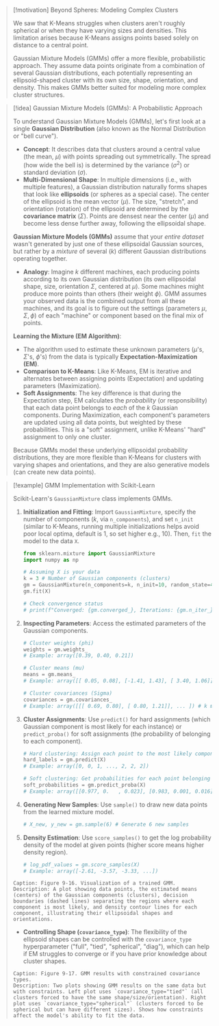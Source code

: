 > [!motivation] Beyond Spheres: Modeling Complex Clusters
>
> We saw that K-Means struggles when clusters aren't roughly spherical or when they have varying sizes and densities. This limitation arises because K-Means assigns points based solely on distance to a central point.
>
> Gaussian Mixture Models (GMMs) offer a more flexible, probabilistic approach. They assume data points originate from a combination of several Gaussian distributions, each potentially representing an ellipsoid-shaped cluster with its own size, shape, orientation, and density. This makes GMMs better suited for modeling more complex cluster structures.

> [!idea] Gaussian Mixture Models (GMMs): A Probabilistic Approach
>
> To understand Gaussian Mixture Models (GMMs), let's first look at a single **Gaussian Distribution** (also known as the Normal Distribution or "bell curve").
> * **Concept**: It describes data that clusters around a central value (the mean, $\mu$) with points spreading out symmetrically. The spread (how wide the bell is) is determined by the variance ($\sigma^2$) or standard deviation ($\sigma$).
> * **Multi-Dimensional Shape**: In multiple dimensions (i.e., with multiple features), a Gaussian distribution naturally forms shapes that look like **ellipsoids** (or spheres as a special case). The center of the ellipsoid is the mean vector ($\mu$). The size, "stretch", and orientation (rotation) of the ellipsoid are determined by the **covariance matrix** ($\Sigma$). Points are densest near the center ($\mu$) and become less dense further away, following the ellipsoidal shape.
>
> **Gaussian Mixture Models (GMMs)** assume that your *entire dataset* wasn't generated by just one of these ellipsoidal Gaussian sources, but rather by a *mixture* of several ($k$) different Gaussian distributions operating together.
> * **Analogy**: Imagine $k$ different machines, each producing points according to its own Gaussian distribution (its own ellipsoidal shape, size, orientation $\Sigma$, centered at $\mu$). Some machines might produce more points than others (their weight $\phi$). GMM assumes your observed data is the combined output from all these machines, and its goal is to figure out the settings (parameters $\mu, \Sigma, \phi$) of each "machine" or component based on the final mix of points.
>
> **Learning the Mixture (EM Algorithm)**:
> * The algorithm used to estimate these unknown parameters ($\mu$'s, $\Sigma$'s, $\phi$'s) from the data is typically **Expectation-Maximization (EM)**.
> * **Comparison to K-Means**: Like K-Means, EM is iterative and alternates between assigning points (Expectation) and updating parameters (Maximization).
> * **Soft Assignments**: The key difference is that during the Expectation step, EM calculates the *probability* (or responsibility) that each data point belongs to *each* of the $k$ Gaussian components. During Maximization, each component's parameters are updated using all data points, but weighted by these probabilities. This is a "soft" assignment, unlike K-Means' "hard" assignment to only one cluster.
>
> Because GMMs model these underlying ellipsoidal probability distributions, they are more flexible than K-Means for clusters with varying shapes and orientations, and they are also generative models (can create new data points).

> [!example] GMM Implementation with Scikit-Learn
>
> Scikit-Learn's `GaussianMixture` class implements GMMs.
>
> 1.  **Initialization and Fitting**: Import `GaussianMixture`, specify the number of components ($k$, via `n_components`), and set `n_init` (similar to K-Means, running multiple initializations helps avoid poor local optima, default is 1, so set higher e.g., 10). Then, `fit` the model to the data `X`.
>     ```python
>     from sklearn.mixture import GaussianMixture
>     import numpy as np
>
>     # Assuming X is your data
>     k = 3 # Number of Gaussian components (clusters)
>     gm = GaussianMixture(n_components=k, n_init=10, random_state=42)
>     gm.fit(X)
>
>     # Check convergence status
>     # print(f"Converged: {gm.converged_}, Iterations: {gm.n_iter_}")
>     ```
>
> 2.  **Inspecting Parameters**: Access the estimated parameters of the Gaussian components.
>     ```python
>     # Cluster weights (phi)
>     weights = gm.weights_
>     # Example: array([0.39, 0.40, 0.21])
>
>     # Cluster means (mu)
>     means = gm.means_
>     # Example: array([[ 0.05, 0.08], [-1.41, 1.43], [ 3.40, 1.06]])
>
>     # Cluster covariances (Sigma)
>     covariances = gm.covariances_
>     # Example: array([[[ 0.69, 0.80], [ 0.80, 1.21]], ... ]) # k matrices
>     ```
>
> 3.  **Cluster Assignments**: Use `predict()` for hard assignments (which Gaussian component is most likely for each instance) or `predict_proba()` for soft assignments (the probability of belonging to each component).
>     ```python
>     # Hard clustering: Assign each point to the most likely component
>     hard_labels = gm.predict(X)
>     # Example: array([0, 0, 1, ..., 2, 2, 2])
>
>     # Soft clustering: Get probabilities for each point belonging to each component
>     soft_probabilities = gm.predict_proba(X)
>     # Example: array([[0.977, 0.   , 0.023], [0.983, 0.001, 0.016], ...])
>     ```
>
> 4.  **Generating New Samples**: Use `sample()` to draw new data points from the learned mixture model.
>     ```python
>     # X_new, y_new = gm.sample(6) # Generate 6 new samples
>     ```
>
> 5.  **Density Estimation**: Use `score_samples()` to get the log probability density of the model at given points (higher score means higher density region).
>     ```python
>     # log_pdf_values = gm.score_samples(X)
>     # Example: array([-2.61, -3.57, -3.33, ...])
>     ```
> ```image_goes_here
> Caption: Figure 9-16. Visualization of a trained GMM.
> Description: A plot showing data points, the estimated means (centers) of the Gaussian components (clusters), decision boundaries (dashed lines) separating the regions where each component is most likely, and density contour lines for each component, illustrating their ellipsoidal shapes and orientations.
> ```
>
> * **Controlling Shape (`covariance_type`)**: The flexibility of the ellipsoid shapes can be controlled with the `covariance_type` hyperparameter ("full", "tied", "spherical", "diag"), which can help if EM struggles to converge or if you have prior knowledge about cluster shapes.
> ```image_goes_here
> Caption: Figure 9-17. GMM results with constrained covariance types.
> Description: Two plots showing GMM results on the same data but with constraints. Left plot uses `covariance_type="tied"` (all clusters forced to have the same shape/size/orientation). Right plot uses `covariance_type="spherical"` (clusters forced to be spherical but can have different sizes). Shows how constraints affect the model's ability to fit the data.
> ```
